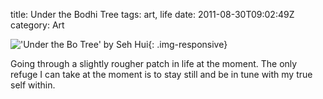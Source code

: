title: Under the Bodhi Tree
tags: art, life
date: 2011-08-30T09:02:49Z
category: Art

!['Under the Bo Tree' by Seh Hui]({static}/images/2010/11/UnderTheBoTree.jpg){: .img-responsive}

Going through a slightly rougher patch in life at the moment. The only refuge I can take at the moment is to stay still and be in tune with my true self within.
